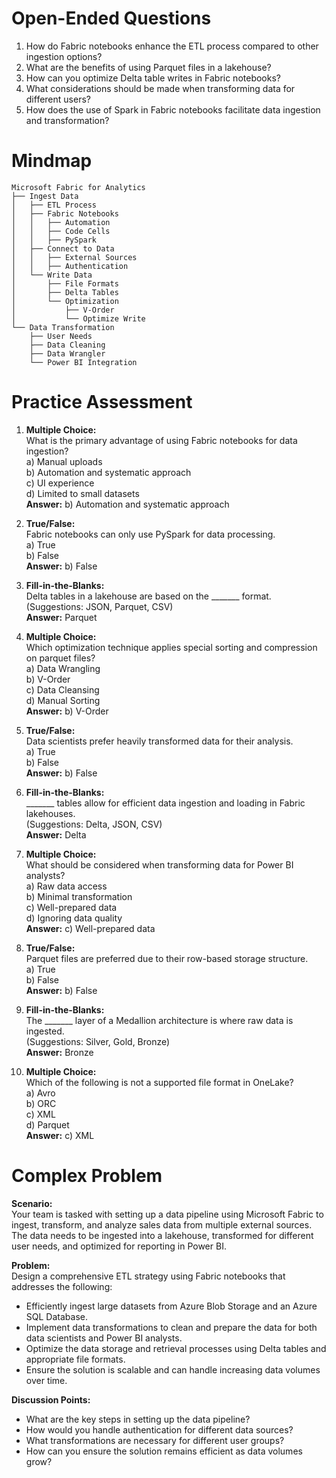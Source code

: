 # Open-Ended Questions

1. How do Fabric notebooks enhance the ETL process compared to other ingestion options?
2. What are the benefits of using Parquet files in a lakehouse?
3. How can you optimize Delta table writes in Fabric notebooks?
4. What considerations should be made when transforming data for different users?
5. How does the use of Spark in Fabric notebooks facilitate data ingestion and transformation?

# Mindmap

```
Microsoft Fabric for Analytics
├── Ingest Data
│   ├── ETL Process
│   ├── Fabric Notebooks
│   │   ├── Automation
│   │   ├── Code Cells
│   │   ├── PySpark
│   ├── Connect to Data
│   │   ├── External Sources
│   │   ├── Authentication
│   └── Write Data
│       ├── File Formats
│       ├── Delta Tables
│       └── Optimization
│           ├── V-Order
│           └── Optimize Write
└── Data Transformation
    ├── User Needs
    ├── Data Cleaning
    ├── Data Wrangler
    └── Power BI Integration
```

# Practice Assessment

1. **Multiple Choice:**  
   What is the primary advantage of using Fabric notebooks for data ingestion?  
   a) Manual uploads  
   b) Automation and systematic approach  
   c) UI experience  
   d) Limited to small datasets  
   **Answer:** b) Automation and systematic approach

2. **True/False:**  
   Fabric notebooks can only use PySpark for data processing.  
   a) True  
   b) False  
   **Answer:** b) False

3. **Fill-in-the-Blanks:**  
   Delta tables in a lakehouse are based on the _______ format.  
   (Suggestions: JSON, Parquet, CSV)  
   **Answer:** Parquet

4. **Multiple Choice:**  
   Which optimization technique applies special sorting and compression on parquet files?  
   a) Data Wrangling  
   b) V-Order  
   c) Data Cleansing  
   d) Manual Sorting  
   **Answer:** b) V-Order

5. **True/False:**  
   Data scientists prefer heavily transformed data for their analysis.  
   a) True  
   b) False  
   **Answer:** b) False

6. **Fill-in-the-Blanks:**  
   _______ tables allow for efficient data ingestion and loading in Fabric lakehouses.  
   (Suggestions: Delta, JSON, CSV)  
   **Answer:** Delta

7. **Multiple Choice:**  
   What should be considered when transforming data for Power BI analysts?  
   a) Raw data access  
   b) Minimal transformation  
   c) Well-prepared data  
   d) Ignoring data quality  
   **Answer:** c) Well-prepared data

8. **True/False:**  
   Parquet files are preferred due to their row-based storage structure.  
   a) True  
   b) False  
   **Answer:** b) False

9. **Fill-in-the-Blanks:**  
   The _______ layer of a Medallion architecture is where raw data is ingested.  
   (Suggestions: Silver, Gold, Bronze)  
   **Answer:** Bronze

10. **Multiple Choice:**  
    Which of the following is not a supported file format in OneLake?  
    a) Avro  
    b) ORC  
    c) XML  
    d) Parquet  
    **Answer:** c) XML

# Complex Problem

**Scenario:**  
Your team is tasked with setting up a data pipeline using Microsoft Fabric to ingest, transform, and analyze sales data from multiple external sources. The data needs to be ingested into a lakehouse, transformed for different user needs, and optimized for reporting in Power BI.

**Problem:**  
Design a comprehensive ETL strategy using Fabric notebooks that addresses the following:

- Efficiently ingest large datasets from Azure Blob Storage and an Azure SQL Database.
- Implement data transformations to clean and prepare the data for both data scientists and Power BI analysts.
- Optimize the data storage and retrieval processes using Delta tables and appropriate file formats.
- Ensure the solution is scalable and can handle increasing data volumes over time.

**Discussion Points:**

- What are the key steps in setting up the data pipeline?
- How would you handle authentication for different data sources?
- What transformations are necessary for different user groups?
- How can you ensure the solution remains efficient as data volumes grow?